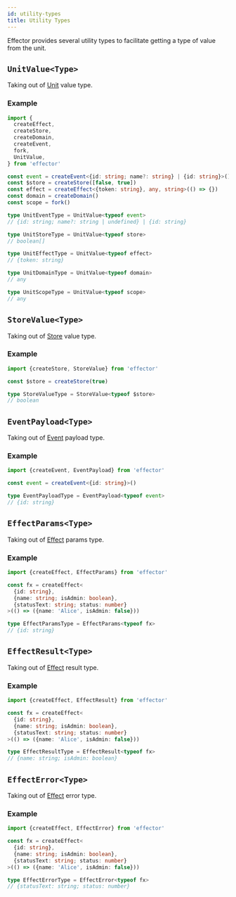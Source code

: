```yaml
---
id: utility-types
title: Utility Types
---
```


Effector provides several utility types to facilitate getting a type of value from the unit.

## `UnitValue<Type>`

Taking out of [Unit](../glossary.md#common-unit) value type.

### Example

```ts
import {
  createEffect,
  createStore,
  createDomain,
  createEvent,
  fork,
  UnitValue,
} from 'effector'

const event = createEvent<{id: string; name?: string} | {id: string}>()
const $store = createStore([false, true])
const effect = createEffect<{token: string}, any, string>(() => {})
const domain = createDomain()
const scope = fork()

type UnitEventType = UnitValue<typeof event>
// {id: string; name?: string | undefined} | {id: string}

type UnitStoreType = UnitValue<typeof store>
// boolean[]

type UnitEffectType = UnitValue<typeof effect>
// {token: string}

type UnitDomainType = UnitValue<typeof domain>
// any

type UnitScopeType = UnitValue<typeof scope>
// any
```

## `StoreValue<Type>`

Taking out of [Store](../api/effector/Store.md) value type.

### Example

```ts
import {createStore, StoreValue} from 'effector'

const $store = createStore(true)

type StoreValueType = StoreValue<typeof $store>
// boolean
```

## `EventPayload<Type>`

Taking out of [Event](../api/effector/Event.md) payload type.

### Example

```ts
import {createEvent, EventPayload} from 'effector'

const event = createEvent<{id: string}>()

type EventPayloadType = EventPayload<typeof event>
// {id: string}
```

## `EffectParams<Type>`

Taking out of [Effect](../api/effector/Effect.md) params type.

### Example

```ts
import {createEffect, EffectParams} from 'effector'

const fx = createEffect<
  {id: string},
  {name: string; isAdmin: boolean},
  {statusText: string; status: number}
>(() => ({name: 'Alice', isAdmin: false}))

type EffectParamsType = EffectParams<typeof fx>
// {id: string}
```

## `EffectResult<Type>`

Taking out of [Effect](../api/effector/Effect.md) result type.

### Example

```ts
import {createEffect, EffectResult} from 'effector'

const fx = createEffect<
  {id: string},
  {name: string; isAdmin: boolean},
  {statusText: string; status: number}
>(() => ({name: 'Alice', isAdmin: false}))

type EffectResultType = EffectResult<typeof fx>
// {name: string; isAdmin: boolean}
```

## `EffectError<Type>`

Taking out of [Effect](../api/effector/Effect.md) error type.

### Example

```ts
import {createEffect, EffectError} from 'effector'

const fx = createEffect<
  {id: string},
  {name: string; isAdmin: boolean},
  {statusText: string; status: number}
>(() => ({name: 'Alice', isAdmin: false}))

type EffectErrorType = EffectError<typeof fx>
// {statusText: string; status: number}
```
